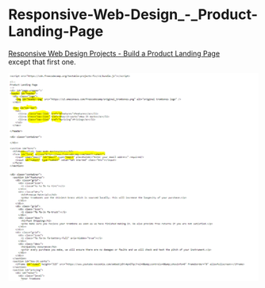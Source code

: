 # Responsive-Web-Design_-_Product-Landing-Page


[Responsive Web Design Projects - Build a Product Landing Page](https://turtlewolf.github.io/Responsive-Web-Design_-_Product-Landing-Page/)  
except that first one.

![visual high highlighting assignment requirements](https://github.com/TurtleWolf/Responsive-Web-Design_-_Product-Landing-Page/blob/master/CaptureFCC%20ProductLandingPage.PNG?raw=true)
